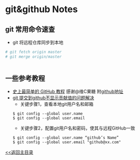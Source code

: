 # git&github Notes
## git 常用命令速查
* git 将远程仓库同步到本地
```bash
# git fetch origin master
# git merge origin/master
 
```
## 一些参考教程

* [史上最简单的 GitHub 教程](https://blog.csdn.net/qq_35246620/article/details/66973794) 感谢@维C果糖 附[github地址](https://github.com/guobinhit)
* [git 提交到github不显示贡献值的问题解决](https://my.oschina.net/zlhblogs/blog/3003282)  
  * 关键步骤1，查看本地git用户名和邮箱
  ```
  $ git config --global user.name
  $ git config --global user.email
  ```
  * 关键步骤2，配置git用户名和密码，使其与远程GitHub一致
  ``` 
  $ git config --global user.name “github’s Name”
  $ git config --global user.email "github@xx.com"
  ```

[<<返回主目录](../README.md)
